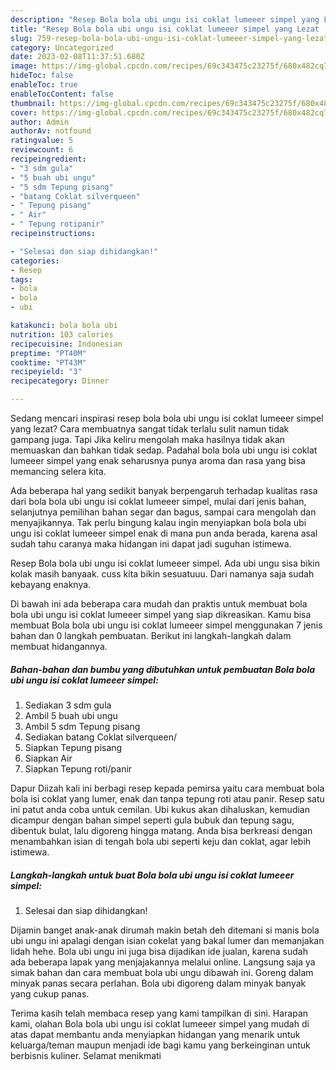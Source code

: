 ```yaml
---
description: "Resep Bola bola ubi ungu isi coklat lumeeer simpel yang Lezat , Bisa Manjain Lidah"
title: "Resep Bola bola ubi ungu isi coklat lumeeer simpel yang Lezat , Bisa Manjain Lidah"
slug: 759-resep-bola-bola-ubi-ungu-isi-coklat-lumeeer-simpel-yang-lezat-bisa-manjain-lidah
category: Uncategorized
date: 2023-02-08T11:37:51.680Z
image: https://img-global.cpcdn.com/recipes/69c343475c23275f/680x482cq70/bola-bola-ubi-ungu-isi-coklat-lumeeer-simpel-foto-resep-utama.jpg
hideToc: false
enableToc: true
enableTocContent: false
thumbnail: https://img-global.cpcdn.com/recipes/69c343475c23275f/680x482cq70/bola-bola-ubi-ungu-isi-coklat-lumeeer-simpel-foto-resep-utama.jpg
cover: https://img-global.cpcdn.com/recipes/69c343475c23275f/680x482cq70/bola-bola-ubi-ungu-isi-coklat-lumeeer-simpel-foto-resep-utama.jpg
author: Admin
authorAv: notfound
ratingvalue: 5
reviewcount: 6
recipeingredient:
- "3 sdm gula"
- "5 buah ubi ungu"
- "5 sdm Tepung pisang"
- "batang Coklat silverqueen"
- " Tepung pisang"
- " Air"
- " Tepung rotipanir"
recipeinstructions:

- "Selesai dan siap dihidangkan!"
categories:
- Resep
tags:
- bola
- bola
- ubi

katakunci: bola bola ubi 
nutrition: 103 calories
recipecuisine: Indonesian
preptime: "PT40M"
cooktime: "PT43M"
recipeyield: "3"
recipecategory: Dinner

---
```



Sedang mencari inspirasi resep bola bola ubi ungu isi coklat lumeeer simpel yang lezat? Cara membuatnya sangat tidak terlalu sulit namun tidak gampang juga. Tapi Jika keliru mengolah maka hasilnya tidak akan memuaskan dan bahkan tidak sedap. Padahal bola bola ubi ungu isi coklat lumeeer simpel yang enak seharusnya punya aroma dan rasa yang bisa memancing selera kita.


Ada beberapa hal yang sedikit banyak berpengaruh terhadap kualitas rasa dari bola bola ubi ungu isi coklat lumeeer simpel, mulai dari jenis bahan, selanjutnya pemilihan bahan segar dan bagus, sampai cara mengolah dan menyajikannya. Tak perlu bingung kalau ingin menyiapkan bola bola ubi ungu isi coklat lumeeer simpel enak di mana pun anda berada, karena asal sudah tahu caranya maka hidangan ini dapat jadi suguhan istimewa.

Resep Bola bola ubi ungu isi coklat lumeeer simpel. Ada ubi ungu sisa bikin kolak masih banyaak. cuss kita bikin sesuatuuu. Dari namanya saja sudah kebayang enaknya.


Di bawah ini ada beberapa cara mudah dan praktis untuk membuat bola bola ubi ungu isi coklat lumeeer simpel yang siap dikreasikan. Kamu bisa membuat Bola bola ubi ungu isi coklat lumeeer simpel menggunakan 7 jenis bahan dan 0 langkah pembuatan. Berikut ini langkah-langkah dalam membuat hidangannya.

<!--inarticleads1-->

##### Bahan-bahan dan bumbu yang dibutuhkan untuk pembuatan Bola bola ubi ungu isi coklat lumeeer simpel:

1. Sediakan 3 sdm gula
1. Ambil 5 buah ubi ungu
1. Ambil 5 sdm Tepung pisang
1. Sediakan batang Coklat silverqueen/
1. Siapkan  Tepung pisang
1. Siapkan  Air
1. Siapkan  Tepung roti/panir


Dapur Diizah kali ini berbagi resep kepada pemirsa yaitu cara membuat bola bola isi coklat yang lumer, enak dan tanpa tepung roti atau panir. Resep satu ini patut anda coba untuk cemilan. Ubi kukus akan dihaluskan, kemudian dicampur dengan bahan simpel seperti gula bubuk dan tepung sagu, dibentuk bulat, lalu digoreng hingga matang. Anda bisa berkreasi dengan menambahkan isian di tengah bola ubi seperti keju dan coklat, agar lebih istimewa. 

<!--inarticleads2-->

##### Langkah-langkah untuk buat Bola bola ubi ungu isi coklat lumeeer simpel:


1. Selesai dan siap dihidangkan!

Dijamin banget anak-anak dirumah makin betah deh ditemani si manis bola ubi ungu ini apalagi dengan isian cokelat yang bakal lumer dan memanjakan lidah hehe. Bola ubi ungu ini juga bisa dijadikan ide jualan, karena sudah ada beberapa lapak yang menjajakannya melalui online. Langsung saja ya simak bahan dan cara membuat bola ubi ungu dibawah ini. Goreng dalam minyak panas secara perlahan. Bola ubi digoreng dalam minyak banyak yang cukup panas. 

Terima kasih telah membaca resep yang kami tampilkan di sini. Harapan kami, olahan Bola bola ubi ungu isi coklat lumeeer simpel yang mudah di atas dapat membantu anda menyiapkan hidangan yang menarik untuk keluarga/teman maupun menjadi ide bagi kamu yang berkeinginan untuk berbisnis kuliner. Selamat menikmati
